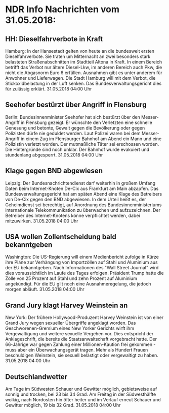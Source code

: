 # NDR Info Nachrichten vom 31.05.2018:


## HH: Dieselfahrverbote in Kraft
Hamburg: In der Hansestadt gelten von heute an die bundesweit ersten Dieselfahrverbote. Sie traten um Mitternacht an zwei besonders stark belasteten Straßenabschnitten im Stadtteil Altona in Kraft. In einem Bereich betrifft das Verbot nur ältere Diesel-Lkw, im anderen Bereich auch Pkw, die nicht die Abgasnorm Euro 6 erfüllen. Ausnahmen gibt es unter anderem für Anwohner und Lieferwagen. Die Stadt Hamburg will mit dem Verbot, die Stickoxidbelastung in der Luft senken. Das Bundesverwaltungsgericht dies für zulässig erklärt. 31.05.2018 04:00 Uhr 

## Seehofer bestürzt über Angriff in Flensburg
Berlin: Bundesinnenminister Seehofer hat sich bestürzt über den Messer-Angriff in Flensburg gezeigt. Er wünschte den Verletzten eine schnelle Genesung und betonte, Gewalt gegen die Bevölkerung oder gegen Polizisten dürfe nie geduldet werden. Laut Polizei waren bei dem Messer-Angriff in einem Zug im Flensburger Bahnhof am Abend ein Mann und eine Polizistin verletzt worden. Der mutmaßliche Täter sei erschossen worden. Die Hintergründe sind noch unklar. Der Bahnhof wurde evakuiert und stundenlang abgesperrt. 31.05.2018 04:00 Uhr 

## Klage gegen BND abgewiesen
Leipzig: Der Bundesnachrichtendienst darf weiterhin in großem Umfang Daten beim Internet-Knoten De-Cix aus Frankfurt am Main abzapfen. Das Bundesverwaltungsgericht hat am späten Abend eine Klage des Betreibers von De-Cix gegen den BND abgewiesen. In dem Urteil heißt es, der Geheimdienst sei berechtigt, auf Anordnung des Bundesinnenministeriums internationale Telekommunikation zu überwachen und aufzuzeichnen. Der Betreiber des Internet-Knotens könne verpflichtet werden, dabei mitzuwirken. 31.05.2018 04:00 Uhr 

## USA wollen Zollentscheidung bald bekanntgeben
Washington: Die US-Regierung will einem Medienbericht zufolge in Kürze ihre Pläne zur Verhängung von Importzöllen auf Stahl und Aluminium aus der EU bekanntgeben. Nach Informationen des "Wall Street Journal" wird dies voraussichtlich im Laufe des Tages erfolgen. Präsident Trump hatte die Zölle von 25 Prozent auf Stahl und zehn Prozent auf Aluminium angekündigt. Für die EU gilt noch eine Ausnahmeregelung, die jedoch morgen abläuft. 31.05.2018 04:00 Uhr 

## Grand Jury klagt Harvey Weinstein an
New York: Der frühere Hollywood-Produzent Harvey Weinstein ist von einer Grand Jury wegen sexueller Übergriffe angeklagt worden. Das Geschworenen-Gremium eines New Yorker Gerichts wirft ihm Vergewaltigung und weitere sexuelle Vergehen vor. Dies entspricht der Anklageschrift, die bereits die Staatsanwaltschaft vorgebracht hatte. Der 66-Jährige war gegen Zahlung einer Millionen-Kaution frei gekommen - muss aber ein Überwachungsgerät tragen. Mehr als Hundert Frauen beschuldigen Weinstein, sie sexuell belästigt oder vergewaltigt zu haben. 31.05.2018 04:00 Uhr 

## Deutschlandwetter
Am Tage im Südwesten Schauer und Gewitter möglich, gebietsweise auf sonnig und trocken, bei 23 bis 34 Grad. Am Freitag in der Südwesthälfte wolkig, nach Nordosten hin öfter heiter und im Verlauf erneut Schauer und Gewitter möglich, 19 bis 32 Grad. 31.05.2018 04:00 Uhr 
